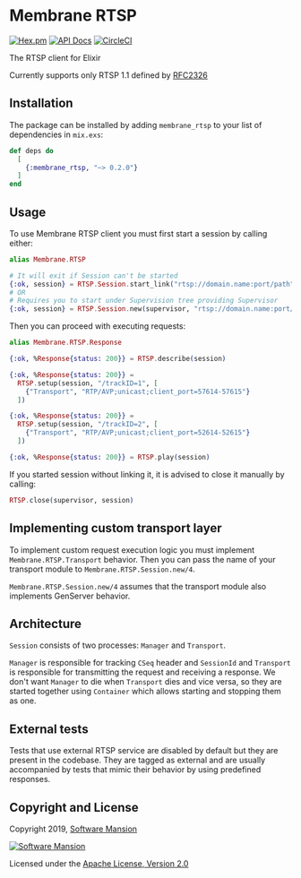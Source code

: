 # Membrane RTSP

[![Hex.pm](https://img.shields.io/hexpm/v/membrane_rtsp.svg)](https://hex.pm/packages/membrane_rtsp)
[![API Docs](https://img.shields.io/badge/api-docs-yellow.svg?style=flat)](https://hexdocs.pm/membrane_rtsp/)
[![CircleCI](https://circleci.com/gh/membraneframework/membrane_rtsp.svg?style=svg)](https://circleci.com/gh/membraneframework/membrane_rtsp)


The RTSP client for Elixir

Currently supports only RTSP 1.1 defined by
[RFC2326](https://tools.ietf.org/html/rfc2326)

## Installation

The package can be installed by adding `membrane_rtsp` to your list
of dependencies in `mix.exs`:

```elixir
def deps do
  [
    {:membrane_rtsp, "~> 0.2.0"}
  ]
end
```

## Usage

To use Membrane RTSP client you must first start a session by calling
either:

```elixir
alias Membrane.RTSP

# It will exit if Session can't be started
{:ok, session} = RTSP.Session.start_link("rtsp://domain.name:port/path")
# OR
# Requires you to start under Supervision tree providing Supervisor
{:ok, session} = RTSP.Session.new(supervisor, "rtsp://domain.name:port/path")
```

Then you can proceed with executing requests:

```elixir
alias Membrane.RTSP.Response

{:ok, %Response{status: 200}} = RTSP.describe(session)

{:ok, %Response{status: 200}} =
  RTSP.setup(session, "/trackID=1", [
    {"Transport", "RTP/AVP;unicast;client_port=57614-57615"}
  ])

{:ok, %Response{status: 200}} =
  RTSP.setup(session, "/trackID=2", [
    {"Transport", "RTP/AVP;unicast;client_port=52614-52615"}
  ])

{:ok, %Response{status: 200}} = RTSP.play(session)
```

If you started session without linking it, it is advised to close it manually
by calling:

```elixir
RTSP.close(supervisor, session)
```


## Implementing custom transport layer

To implement custom request execution logic you must implement
`Membrane.RTSP.Transport` behavior. Then you can pass
the name of your transport module to `Membrane.RTSP.Session.new/4`.

`Membrane.RTSP.Session.new/4` assumes that the transport module also
implements GenServer behavior.

## Architecture

`Session` consists of two processes: `Manager` and `Transport`.

`Manager` is responsible for tracking `CSeq` header and `SessionId` and
`Transport` is responsible for transmitting the request and receiving a response.
We don't want `Manager` to die when `Transport` dies and vice versa, so they are
started together using `Container` which allows starting and stopping them as
one.

## External tests

Tests that use external RTSP service are disabled by default but they are present
in the codebase. They are tagged as external and are usually accompanied by
tests that mimic their behavior by using predefined responses.

## Copyright and License

Copyright 2019, [Software Mansion](https://swmansion.com/?utm_source=git&utm_medium=readme&utm_campaign=membrane)

[![Software Mansion](https://logo.swmansion.com/logo?color=white&variant=desktop&width=200&tag=membrane-github)](https://swmansion.com/?utm_source=git&utm_medium=readme&utm_campaign=membrane)

Licensed under the [Apache License, Version 2.0](LICENSE)

